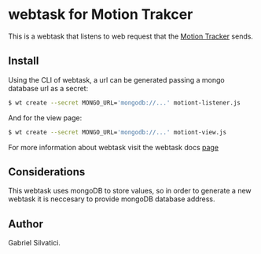 
# webtask for Motion Trakcer

This is a webtask that listens to web request that the [Motion Tracker](https://github.com/gsilvatici/Motion-Tracker) sends. 

## Install

Using the CLI of webtask, a url can be generated passing a mongo database url as a secret:

```bash
$ wt create --secret MONGO_URL='mongodb://...' motiont-listener.js
```
And for the view page: 

```bash
$ wt create --secret MONGO_URL='mongodb://...' motiont-view.js
```

For more information about webtask visit the webtask docs [page](https://webtask.io/docs/101)

## Considerations

This webtask uses mongoDB to store values, so in order to generate a new webtask it is neccesary to provide mongoDB database address.

## Author

Gabriel Silvatici.



